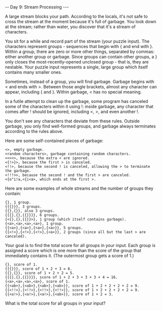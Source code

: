-- Day 9: Stream Processing ---

A large stream blocks your path. According to the locals, it's not safe to cross the stream at the moment because it's full of garbage. You look down at the stream; rather than water, you discover that it's a stream of characters.

You sit for a while and record part of the stream (your puzzle input). The characters represent groups - sequences that begin with { and end with }. Within a group, there are zero or more other things, separated by commas: either another group or garbage. Since groups can contain other groups, a } only closes the most-recently-opened unclosed group - that is, they are nestable. Your puzzle input represents a single, large group which itself contains many smaller ones.

Sometimes, instead of a group, you will find garbage. Garbage begins with < and ends with >. Between those angle brackets, almost any character can appear, including { and }. Within garbage, < has no special meaning.

In a futile attempt to clean up the garbage, some program has canceled some of the characters within it using !: inside garbage, any character that comes after ! should be ignored, including <, >, and even another !.

You don't see any characters that deviate from these rules. Outside garbage, you only find well-formed groups, and garbage always terminates according to the rules above.

Here are some self-contained pieces of garbage:

    <>, empty garbage.
    <random characters>, garbage containing random characters.
    <<<<>, because the extra < are ignored.
    <{!>}>, because the first > is canceled.
    <!!>, because the second ! is canceled, allowing the > to terminate the garbage.
    <!!!>>, because the second ! and the first > are canceled.
    <{o"i!a,<{i<a>, which ends at the first >.

Here are some examples of whole streams and the number of groups they contain:

    {}, 1 group.
    {{{}}}, 3 groups.
    {{},{}}, also 3 groups.
    {{{},{},{{}}}}, 6 groups.
    {<{},{},{{}}>}, 1 group (which itself contains garbage).
    {<a>,<a>,<a>,<a>}, 1 group.
    {{<a>},{<a>},{<a>},{<a>}}, 5 groups.
    {{<!>},{<!>},{<!>},{<a>}}, 2 groups (since all but the last > are canceled).

Your goal is to find the total score for all groups in your input. Each group is assigned a score which is one more than the score of the group that immediately contains it. (The outermost group gets a score of 1.)

    {}, score of 1.
    {{{}}}, score of 1 + 2 + 3 = 6.
    {{},{}}, score of 1 + 2 + 2 = 5.
    {{{},{},{{}}}}, score of 1 + 2 + 3 + 3 + 3 + 4 = 16.
    {<a>,<a>,<a>,<a>}, score of 1.
    {{<ab>},{<ab>},{<ab>},{<ab>}}, score of 1 + 2 + 2 + 2 + 2 = 9.
    {{<!!>},{<!!>},{<!!>},{<!!>}}, score of 1 + 2 + 2 + 2 + 2 = 9.
    {{<a!>},{<a!>},{<a!>},{<ab>}}, score of 1 + 2 = 3.

What is the total score for all groups in your input?
